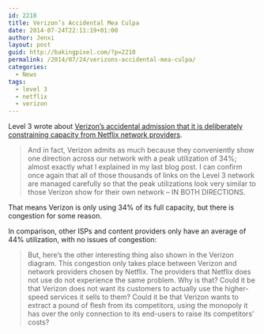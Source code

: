 ```yaml
---
id: 2218
title: Verizon’s Accidental Mea Culpa
date: 2014-07-24T22:11:19+01:00
author: Jenxi
layout: post
guid: http://bakingpixel.com/?p=2218
permalink: /2014/07/24/verizons-accidental-mea-culpa/
categories:
  - News
tags:
  - level 3
  - netflix
  - verizon
---
```

Level 3 wrote about [Verizon&#8217;s accidental admission that it is deliberately constraining capacity from Netflix network providers](http://blog.level3.com/global-connectivity/verizons-accidental-mea-culpa/).

> And in fact, Verizon admits as much because they conveniently show one direction across our network with a peak utilization of 34%; almost exactly what I explained in my last blog post. I can confirm once again that all of those thousands of links on the Level 3 network are managed carefully so that the peak utilizations look very similar to those Verizon show for their own network – IN BOTH DIRECTIONS. 

That means Verizon is only using 34% of its full capacity, but there is congestion for some reason.

In comparison, other ISPs and content providers only have an average of 44% utilization, with no issues of congestion:

> But, here’s the other interesting thing also shown in the Verizon diagram. This congestion only takes place between Verizon and network providers chosen by Netflix. The providers that Netflix does not use do not experience the same problem. Why is that? Could it be that Verizon does not want its customers to actually use the higher-speed services it sells to them? Could it be that Verizon wants to extract a pound of flesh from its competitors, using the monopoly it has over the only connection to its end-users to raise its competitors’ costs?